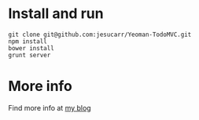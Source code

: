 # Install and run #

	git clone git@github.com:jesucarr/Yeoman-TodoMVC.git
	npm install
	bower install
	grunt server

# More info #

Find more info at [my blog](http://www.frontendmatters.com/todo-app-using-backbone-requirejs-bootstrap-yeoman-grunt-bower/)